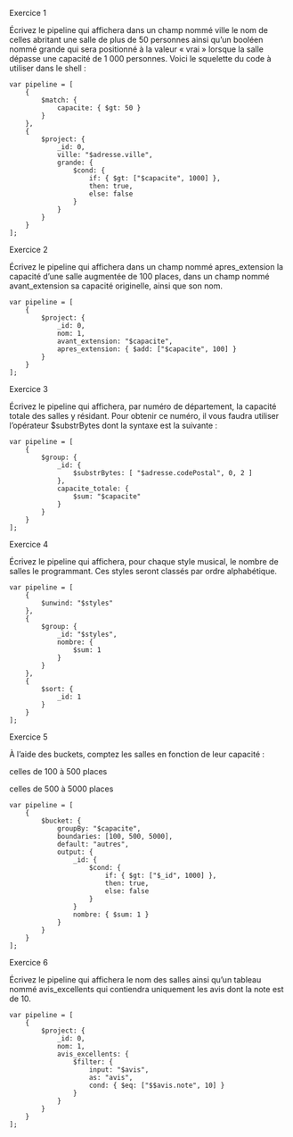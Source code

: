 Exercice 1

Écrivez le pipeline qui affichera dans un champ nommé ville le nom de celles abritant une salle de plus de 50 personnes ainsi qu’un booléen nommé grande qui sera positionné à la valeur « vrai » lorsque la salle dépasse une capacité de 1 000 personnes. Voici le squelette du code à utiliser dans le shell :

```
var pipeline = [
    {
        $match: {
            capacite: { $gt: 50 }
        }
    },
    {
        $project: {
            _id: 0,
            ville: "$adresse.ville",
            grande: {
                $cond: {
                    if: { $gt: ["$capacite", 1000] },
                    then: true,
                    else: false
                }
            }
        }
    }
];
```

Exercice 2

Écrivez le pipeline qui affichera dans un champ nommé apres_extension la capacité d’une salle augmentée de 100 places, dans un champ nommé avant_extension sa capacité originelle, ainsi que son nom.

```
var pipeline = [
    {
        $project: {
            _id: 0,
            nom: 1,
            avant_extension: "$capacite",
            apres_extension: { $add: ["$capacite", 100] }
        }
    }
];
```

Exercice 3

Écrivez le pipeline qui affichera, par numéro de département, la capacité totale des salles y résidant. Pour obtenir ce numéro, il vous faudra utiliser l’opérateur $substrBytes dont la syntaxe est la suivante :

```
var pipeline = [
    {
        $group: {
            _id: {
                $substrBytes: [ "$adresse.codePostal", 0, 2 ]
            },
            capacite_totale: {
                $sum: "$capacite"
            }
        }
    }
];
```

Exercice 4

Écrivez le pipeline qui affichera, pour chaque style musical, le nombre de salles le programmant. Ces styles seront classés par ordre alphabétique.

```
var pipeline = [
    {
        $unwind: "$styles"
    },
    {
        $group: {
            _id: "$styles",
            nombre: {
                $sum: 1
            }
        }
    },
    {
        $sort: {
            _id: 1
        }
    }
];
```

Exercice 5

À l’aide des buckets, comptez les salles en fonction de leur capacité :

celles de 100 à 500 places

celles de 500 à 5000 places

```
var pipeline = [
    {
        $bucket: {
            groupBy: "$capacite",
            boundaries: [100, 500, 5000],
            default: "autres",
            output: {
                _id: {
                    $cond: {
                        if: { $gt: ["$_id", 1000] },
                        then: true,
                        else: false
                    }
                }
                nombre: { $sum: 1 }
            }
        }
    }
];
```


Exercice 6

Écrivez le pipeline qui affichera le nom des salles ainsi qu’un tableau nommé avis_excellents qui contiendra uniquement les avis dont la note est de 10.

```
var pipeline = [
    {
        $project: {
            _id: 0,
            nom: 1,
            avis_excellents: {
                $filter: {
                    input: "$avis",
                    as: "avis",
                    cond: { $eq: ["$$avis.note", 10] }
                }
            }
        }
    }
];
```